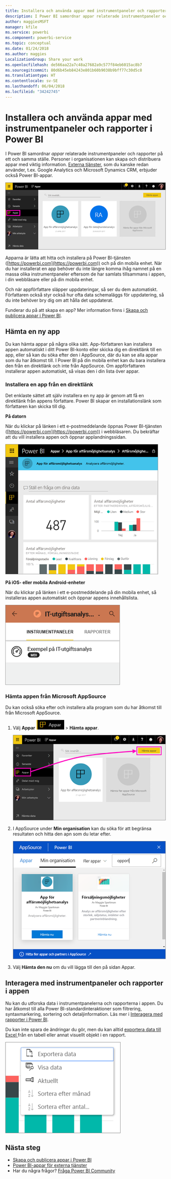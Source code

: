 ```yaml
---
title: Installera och använda appar med instrumentpaneler och rapporter i Power BI
description: I Power BI samordnar appar relaterade instrumentpaneler och rapporter på ett och samma ställe.
author: maggiesMSFT
manager: kfile
ms.service: powerbi
ms.component: powerbi-service
ms.topic: conceptual
ms.date: 01/24/2018
ms.author: maggies
LocalizationGroup: Share your work
ms.openlocfilehash: de566aa22a7c48a27682a9c577f84eb6015ac8b7
ms.sourcegitcommit: 80d6b45eb84243e801b60b9038b9bff77c30d5c8
ms.translationtype: HT
ms.contentlocale: sv-SE
ms.lasthandoff: 06/04/2018
ms.locfileid: "34242745"
---
```

# <a name="install-and-use-apps-with-dashboards-and-reports-in-power-bi"></a>Installera och använda appar med instrumentpaneler och rapporter i Power BI
I Power BI samordnar *appar* relaterade instrumentpaneler och rapporter på ett och samma ställe. Personer i organisationen kan skapa och distribuera appar med viktig information. [Externa tjänster](service-connect-to-services.md), som du kanske redan använder, t.ex. Google Analytics och Microsoft Dynamics CRM, erbjuder också Power BI-appar. 

![Appar i Power BI](media/service-install-use-apps/power-bi-apps-left-nav.png)

Apparna är lätta att hitta och installera på Power BI-tjänsten ([https://powerbi.com](https://powerbi.com)) och på din mobila enhet. När du har installerat en app behöver du inte längre komma ihåg namnet på en massa olika instrumentpaneler eftersom de har samlats tillsammans i appen, i din webbläsare eller på din mobila enhet.

Och när appförfattare släpper uppdateringar, så ser du dem automatiskt. Författaren också styr också hur ofta data schemaläggs för uppdatering, så du inte behöver bry dig om att hålla det uppdaterat. 

Funderar du på att skapa en app? Mer information finns i [Skapa och publicera appar i Power BI](service-create-distribute-apps.md).

## <a name="get-a-new-app"></a>Hämta en ny app
Du kan hämta appar på några olika sätt. App-författaren kan installera appen automatiskt i ditt Power BI-konto eller skicka dig en direktlänk till en app, eller så kan du söka efter den i AppSource, där du kan se alla appar som du har åtkomst till. I Power BI på din mobila enhet kan du bara installera den från en direktlänk och inte från AppSource. Om appförfattaren installerar appen automatiskt, så visas den i din lista över appar.

### <a name="install-an-app-from-a-direct-link"></a>Installera en app från en direktlänk
Det enklaste sättet att själv installera en ny app är genom att få en direktlänk från appens författare. Power BI skapar en installationslänk som författaren kan skicka till dig.

**På datorn** 

När du klickar på länken i ett e-postmeddelande öppnas Power BI-tjänsten ([https://powerbi.com](https://powerbi.com)) i webbläsaren. Du bekräftar att du vill installera appen och öppnar applandningssidan.

![Applandningssida i Power BI-tjänsten](media/service-install-use-apps/power-bi-app-landing-page-opportunity-480.png)

**På iOS- eller mobila Android-enheter** 

När du klickar på länken i ett e-postmeddelande på din mobila enhet, så installeras appen automatiskt och öppnar appens innehållslista. 

![Appinnehållslista på mobil enhet](media/service-install-use-apps/power-bi-app-index-it-spend-360.png)

### <a name="get-the-app-from-microsoft-appsource"></a>Hämta appen från Microsoft AppSource
Du kan också söka efter och installera alla program som du har åtkomst till från Microsoft AppSource. 

1. Välj **Appar** ![Apparna i det vänstra navigeringsfönstret](media/service-install-use-apps/power-bi-apps-bar.png) > **Hämta appar**. 
   
     ![Ikonen Hämta appar](media/service-install-use-apps/power-bi-service-apps-get-apps-oppty.png)
2. I AppSource under **Min organisation** kan du söka för att begränsa resultaten och hitta den apn som du letar efter.
   
     ![I AppSource under Min organisation](media/service-install-use-apps/power-bi-appsource-my-org.png)
3. Välj **Hämta den nu** om du vill lägga till den på sidan Appar. 

## <a name="interact-with-the-dashboards-and-reports-in-the-app"></a>Interagera med instrumentpaneler och rapporter i appen
Nu kan du utforska data i instrumentpanelerna och rapporterna i appen. Du har åtkomst till alla Power BI-standardinteraktioner som filtrering, syntaxmarkering, sortering och detaljinformation. Läs mer i [Interagera med rapporter i Power BI](service-reading-view-and-editing-view.md). 

Du kan inte spara de ändringar du gör, men du kan alltid [exportera data till Excel ](power-bi-visualization-export-data.md) från en tabell eller annat visuellt objekt i en rapport.

![Exportera data från ett visuellt Power BI-objekt](media/service-install-use-apps/power-bi-service-export-data-visual.png)

## <a name="next-steps"></a>Nästa steg
* [Skapa och publicera appar i Power BI](service-create-distribute-apps.md)
* [Power BI-appar för externa tjänster](service-connect-to-services.md)
* Har du några frågor? [Fråga Power BI Community](http://community.powerbi.com/)

